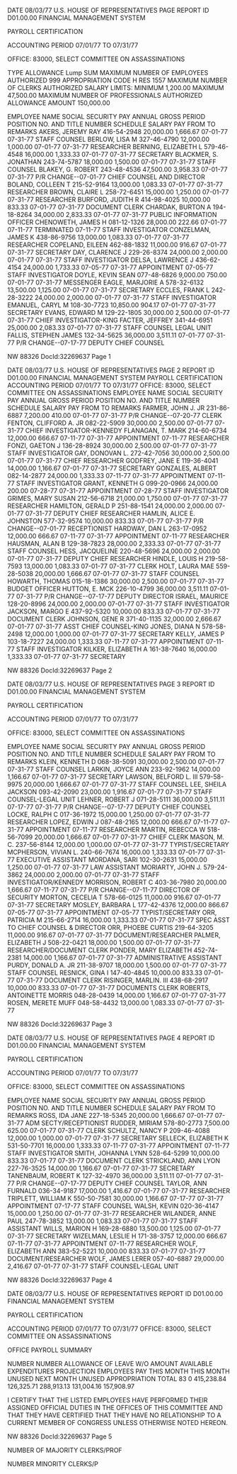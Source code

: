 DATE 08/03/77 U.S. HOUSE OF REPRESENTATIVES PAGE
REPORT ID D01.00.00 FINANCIAL MANAGEMENT SYSTEM

PAYROLL CERTIFICATION

ACCOUNTING PERIOD 07/01/77 TO 07/31/77

OFFICE: 83000, SELECT COMMITTEE ON ASSASSINATIONS

TYPE ALLOWANCE Lump SUM MAXIMUM NUMBER OF EMPLOYEES AUTHORIZED 999
APPROPRIATION CODE H RES 1557 MAXIMUM NUMBER OF CLERKS AUTHORIZED
SALARY LIMITS: MINIMUM 1,200.00 MAXIMUM 47,500.00 MAXIMUM NUMBER OF PROFESSIONALS AUTHORIZED
ALLOWANCE AMOUNT 150,000.00

EMPLOYEE NAME SOCIAL SECURITY PAY ANNUAL GROSS PERIOD
POSITION NO. AND TITLE NUMBER SCHEDULE SALARY PAY FROM TO REMARKS
AKERS, JEREMY RAY 416-54-2948 20,000.00 1,666.67 07-01-77 07-31-77
STAFF COUNSEL
BERLOW, LISA M 327-46-4790 12,000.00 1,000.00 07-01-77 07-31-77
RESEARCHER
BERNING, ELIZABETH L 579-46-4548 16,000.00 1,333.33 07-01-77 07-31-77
SECRETARY
BLACKMER, S. JONATHAN 243-74-5787 18,000.00 1,500.00 07-01-77 07-31-77
STAFF COUNSEL
BLAKEY, G. ROBERT 243-48-4536 47,500.00 3,958.33 07-01-77 07-31-77 P/R CHANGE--07-01-77
CHIEF COUNSEL AND DIRECTOR
BOLAND, COLLEEN T 215-52-9164 13,000.00 1,083.33 07-01-77 07-31-77
RESEARCHER
BROWN, CLAIRE L 258-72-6451 15,000.00 1,250.00 07-01-77 07-31-77
RESEARCHER
BURFORD, JUDITH R 414-98-4025 10,000.00 833.33 07-01-77 07-31-77
DOCUMENT CLERK
CHARDAK, BURTON A 194-18-8264 34,000.00 2,833.33 07-01-77 07-31-77
PUBLIC INFORMATION OFFICER
CHENOWETH, JAMES H 081-12-1326 28,000.00 222.66 07-01-77 07-11-77 TERMINATED 07-11-77
STAFF INVESTIGATOR
CONZELMAN, JAMES K 438-86-9756 13,000.00 1,083.33 07-01-77 07-31-77
RESEARCHER
COPELAND, EILEEN 462-88-1832 11,000.00 916.67 07-01-77 07-31-77
SECRETARY
DAY, CLARENCE J 229-26-8374 24,000.00 2,000.00 07-01-77 07-31-77
STAFF INVESTIGATOR
DELSA, LAWRENCE J 436-62-4154 24,000.00 1,733.33 07-05-77 07-31-77 APPOINTMENT 07-05-77
STAFF INVESTIGATOR
DOYLE, KEVIN SEAN 077-48-6826 9,000.00 750.00 07-01-77 07-31-77
MESSENGER
EAGLE, MARJORIE A 578-32-6132 13,500.00 1,125.00 07-01-77 07-31-77
SECRETARY
ECCLES, FRANK L 242-28-3222 24,000.00 2,000.00 07-01-77 07-31-77
STAFF INVESTIGATOR
EMANUEL, CARYL M 108-30-7723 10,850.00 904.17 07-01-77 07-31-77
SECRETARY
EVANS, EDWARD M 129-22-1805 30,000.00 2,500.00 07-01-77 07-31-77
CHIEF INVESTIGATOR-KING
FACTER, JEFFREY 341-44-6951 25,000.00 2,083.33 07-01-77 07-31-77
STAFF COUNSEL LEGAL UNIT
FALLIS, STEPHEN JAMES 132-34-5625 36,000.00 3,511.11 07-01-77 07-31-77 P/R CHANGE--07-17-77
DEPUTY CHIEF COUNSEL

NW 88326 DocId:32269637 Page 1

DATE 08/03/77 U.S. HOUSE OF REPRESENTATIVES PAGE 2
REPORT ID D01.00.00 FINANCIAL MANAGEMENT SYSTEM
PAYROLL CERTIFICATION
ACCOUNTING PERIOD 07/01/77 TO 07/31/77
OFFICE: 83000, SELECT COMMITTEE ON ASSASSINATIONS
EMPLOYEE NAME SOCIAL SECURITY PAY ANNUAL GROSS PERIOD
POSITION NO. AND TITLE NUMBER SCHEDULE SALARY PAY FROM TO REMARKS
FARMER, JOHN J. JR 231-86-6887 7,200.00 410.00 07-01-77 07-31-77 P/R CHANGE--07-20-77
CLERK
FENTON, CLIFFORD A. JR 082-22-5909 30,000.00 2,500.00 07-01-77 07-31-77
CHIEF INVESTIGATOR-KENNEDY
FLANAGAN, T. MARK 214-60-6734 12,000.00 666.67 07-11-77 07-31-77 APPOINTMENT 07-11-77
RESEARCHER
FONZI, GAETON J 136-28-8924 30,000.00 2,500.00 07-01-77 07-31-77
STAFF INVESTIGATOR
GAY, DONOVAN L. 272-42-7056 30,000.00 2,500.00 07-01-77 07-31-77
CHIEF RESEARCHER
GODFREY, JANE E 119-36-4041 14,000.00 1,166.67 07-01-77 07-31-77
SECRETARY
GONZALES, ALBERT 082-14-2877 24,000.00 1,333.33 07-11-77 07-31-77 APPOINTMENT 07-11-77
STAFF INVESTIGATOR
GRANT, KENNETH G 099-20-0966 24,000.00 200.00 07-28-77 07-31-77 APPOINTMENT 07-28-77
STAFF INVESTIGATOR
GRIMES, MARY SUSAN 212-56-6718 21,000.00 1,750.00 07-01-77 07-31-77
RESEARCHER
HAMILTON, GERALD P 251-88-1541 24,000.00 2,000.00 07-01-77 07-31-77
DEPUTY CHIEF RESEARCHER
HAMLIN, ALICE E. JOHNSTON 577-32-9574 10,000.00 833.33 07-01-77 07-31-77 P/R CHANGE--07-01-77
RECEPTIONIST
HARDWAY, DAN L 263-17-0952 12,000.00 666.67 07-11-77 07-31-77 APPOINTMENT 07-11-77
RESEARCHER
HAUSMAN, ALAN B 129-38-7823 28,000.00 2,333.33 07-01-77 07-31-77
STAFF COUNSEL
HESS, JACQUELINE 220-48-5696 24,000.00 2,000.00 07-01-77 07-31-77
DEPUTY CHIEF RESEARCHER
HINDLE, LOUIS H 219-58-7593 13,000.00 1,083.33 07-01-77 07-31-77
CLERK
HOLT, LAURA MAE 559-28-5038 20,000.00 1,666.67 07-01-77 07-31-77
STAFF COUNSEL
HOWARTH, THOMAS 015-18-1386 30,000.00 2,500.00 07-01-77 07-31-77
BUDGET OFFICER
HUTTON, E. MCK 226-10-4799 36,000.00 3,511.11 07-01-77 07-31-77 P/R CHANGE--07-17-77
DEPUTY DIRECTOR
ISRAEL, MAURICE 128-20-8996 24,000.00 2,000.00 07-01-77 07-31-77
STAFF INVESTIGATOR
JACKSON, MARGO E 437-92-5320 10,000.00 833.33 07-01-77 07-31-77
DOCUMENT CLERK
JOHNSON, GENE R 371-40-1135 32,000.00 2,666.67 07-01-77 07-31-77
ASST CHIEF COUNSEL-KING
JONES, DIANA N 578-58-2498 12,000.00 1,000.00 07-01-77 07-31-77
SECRETARY
KELLY, JAMES P 103-18-7227 24,000.00 1,333.33 07-11-77 07-31-77 APPOINTMENT 07-11-77
STAFF INVESTIGATOR
KILKER, ELIZABETH A 161-38-7640 16,000.00 1,333.33 07-01-77 07-31-77
SECRETARY

NW 88326 DocId:32269637 Page 2

DATE 08/03/77 U.S. HOUSE OF REPRESENTATIVES PAGE 3
REPORT ID D01.00.00 FINANCIAL MANAGEMENT SYSTEM

PAYROLL CERTIFICATION

ACCOUNTING PERIOD 07/01/77 TO 07/31/77

OFFICE: 83000, SELECT COMMITTEE ON ASSASSINATIONS

EMPLOYEE NAME SOCIAL SECURITY PAY ANNUAL GROSS PERIOD
POSITION NO. AND TITLE NUMBER SCHEDULE SALARY PAY FROM TO REMARKS
KLEIN, KENNETH D 068-38-5091 30,000.00 2,500.00 07-01-77 07-31-77
STAFF COUNSEL
LARKIN, JOYCE ANN 233-92-1962 14,000.00 1,166.67 07-01-77 07-31-77
SECRETARY
LAWSON, BELFORD L. III 579-58-9975 20,000.00 1,666.67 07-01-77 07-31-77
STAFF COUNSEL
LEE, SHEILA JACKSON 093-42-2090 23,000.00 1,916.67 07-01-77 07-31-77
STAFF COUNSEL-LEGAL UNIT
LEHNER, ROBERT J 071-28-5111 36,000.00 3,511.11 07-17-77 07-31-77 P/R CHANGE--07-17-77
DEPUTY CHIEF COUNSEL
LOCKE, RALPH C 017-36-1972 15,000.00 1,250.00 07-01-77 07-31-77
RESEARCHER
LOPEZ, EDWIN J 087-48-2165 12,000.00 666.67 07-11-77 07-31-77 APPOINTMENT 07-11-77
RESEARCHER
MARTIN, REBECCA W 518-56-7099 20,000.00 1,666.67 07-01-77 07-31-77
CHIEF CLERK
MASON, M. C. 237-56-8144 12,000.00 1,000.00 07-01-77 07-31-77
TYPIST/SECRETARY
MCPHERSON, VIVIAN L. 240-66-7674 16,000.00 1,333.33 07-01-77 07-31-77
EXECUTIVE ASSISTANT
MORDANA, SARI 102-30-2631 15,000.00 1,250.00 07-01-77 07-31-77
LAW ASSISTANT
MORIARTY, JOHN J. 579-24-3862 24,000.00 2,000.00 07-01-77 07-31-77
STAFF INVESTIGATOR/KENNEDY
MORRISON, ROBERT C 403-36-7980 20,000.00 1,666.67 07-11-77 07-31-77 P/R CHANGE--07-11-77
DIRECTOR OF SECURITY
MORTON, CECELIA T 578-66-0125 11,000.00 916.67 07-01-77 07-31-77
SECRETARY
MOSLEY, BARBARA L 177-42-4376 12,000.00 866.67 07-05-77 07-31-77 APPOINTMENT 07-05-77
TYPIST/SECRETARY
ORR, PATRICIA M 215-66-2714 16,000.00 1,333.33 07-01-77 07-31-77
SPEC ASST TO CHIEF COUNSEL & DIRECTOR
ORR, PHOEBE CURTIS 219-64-3205 11,000.00 916.67 07-01-77 07-31-77
DOCUMENT/RESEARCHER
PALMER, ELIZABETH J 508-22-0421 18,000.00 1,500.00 07-01-77 07-31-77
RESEARCHER/DOCUMENT CLERK
PONDER, MARY ELIZABETH 452-74-2381 14,000.00 1,166.67 07-01-77 07-31-77
ADMINISTRATIVE ASSISTANT
PURDY, DONALD A. JR 211-38-9707 18,000.00 1,500.00 07-01-77 07-31-77
STAFF COUNSEL
RESNICK, GINA I 147-40-4845 10,000.00 833.33 07-01-77 07-31-77
DOCUMENT CLERK
RISINGER, MARLIN. III 438-68-2917 10,000.00 833.33 07-01-77 07-31-77
DOCUMENTS CLERK
ROBERTS, ANTOINETTE MORRIS 048-28-0439 14,000.00 1,166.67 07-01-77 07-31-77
ROSEN, MERETE MUFF 048-58-4432 13,000.00 1,083.33 07-01-77 07-31-77

NW 88326 DocId:32269637 Page 3

DATE 08/03/77 U.S. HOUSE OF REPRESENTATIVES PAGE 4
REPORT ID D01.00.00 FINANCIAL MANAGEMENT SYSTEM

PAYROLL CERTIFICATION

ACCOUNTING PERIOD 07/01/77 TO 07/31/77

OFFICE: 83000, SELECT COMMITTEE ON ASSASSINATIONS

EMPLOYEE NAME SOCIAL SECURITY PAY ANNUAL GROSS PERIOD
POSITION NO. AND TITLE NUMBER SCHEDULE SALARY PAY FROM TO REMARKS
ROSS, IDA JANE 227-18-5345 20,000.00 1,666.67 07-01-77 07-31-77
ADM SECTY/RECEPTIONIST
RUDDER, MIRIAM 578-80-2773 7,500.00 625.00 07-01-77 07-31-77
CLERK
SCHULTZ, NANCY P 209-46-4088 12,000.00 1,000.00 07-01-77 07-31-77
SECRETARY
SELLECK, ELIZABETH K 531-50-7701 16,000.00 1,333.33 07-11-77 07-31-77 APPOINTMENT 07-11-77
STAFF INVESTIGATOR
SMITH, JOHANNA LYNN 528-64-5299 10,000.00 833.33 07-01-77 07-31-77
DOCUMENT CLERK
STRICKLAND, ANN LYON 227-76-3525 14,000.00 1,166.67 07-01-77 07-31-77
SECRETARY
TANENBAUM, ROBERT K 127-32-4970 36,000.00 3,511.11 07-01-77 07-31-77 P/R CHANGE--07-17-77
DEPUTY CHIEF COUNSEL
TAYLOR, ANN FURNALD 036-34-9187 17,000.00 1,416.67 07-01-77 07-31-77
RESEARCHER
TRIPLETT, WILLIAM K 550-50-7581 30,000.00 1,166.67 07-17-77 07-31-77 APPOINTMENT 07-17-77
STAFF COUNSEL
WALSH, KEVIN 020-36-4147 15,000.00 1,250.00 07-01-77 07-31-77
RESEARCHER
WILANDER, ANNE PAUL 247-78-3852 13,000.00 1,083.33 07-01-77 07-31-77
STAFF ASSISTANT
WILLS, MARION H 169-28-6880 13,500.00 1,125.00 07-01-77 07-31-77
SECRETARY
WIZELMAN, LESLIE H 171-38-3757 12,000.00 666.67 07-11-77 07-31-77 APPOINTMENT 07-11-77
RESEARCHER
WOLF, ELIZABETH ANN 383-52-5221 10,000.00 833.33 07-01-77 07-31-77
DOCUMENT/RESEARCHER
WOLF, JAMES LERER 057-40-6887 29,000.00 2,416.67 07-01-77 07-31-77
STAFF COUNSEL-LEGAL UNIT

NW 88326 DocId:32269637 Page 4

DATE 08/03/77 U.S. HOUSE OF REPRESENTATIVES
REPORT ID D01.00.00 FINANCIAL MANAGEMENT SYSTEM

PAYROLL CERTIFICATION

ACCOUNTING PERIOD 07/01/77 TO 07/31/77
OFFICE: 83000, SELECT COMMITTEE ON ASSASSINATIONS

OFFICE PAYROLL SUMMARY

NUMBER NUMBER ALLOWANCE
OF LEAVE W/O AMOUNT AVAILABLE EXPENDITURES PROJECTION
EMPLOYEES PAY THIS MONTH THIS MONTH UNUSED NEXT MONTH UNUSED
APPROPRIATION TOTAL 83 0 415,238.84 126,325.71 288,913.13 131,004.16 157,908.97

I CERTIFY THAT THE LISTED EMPLOYEES HAVE PERFORMED THEIR
ASSIGNED OFFICIAL DUTIES IN THE OFFICES OF THIS COMMITTEE
AND THAT THEY HAVE CERTIFIED THAT THEY HAVE NO RELATIONSHIP
TO A CURRENT MEMBER OF CONGRESS UNLESS OTHERWISE NOTED
HEREON.

NW 88326 DocId:32269637 Page 5

NUMBER OF
MAJORITY
CLERKS/PROF

NUMBER
MINORITY
CLERKS/P
